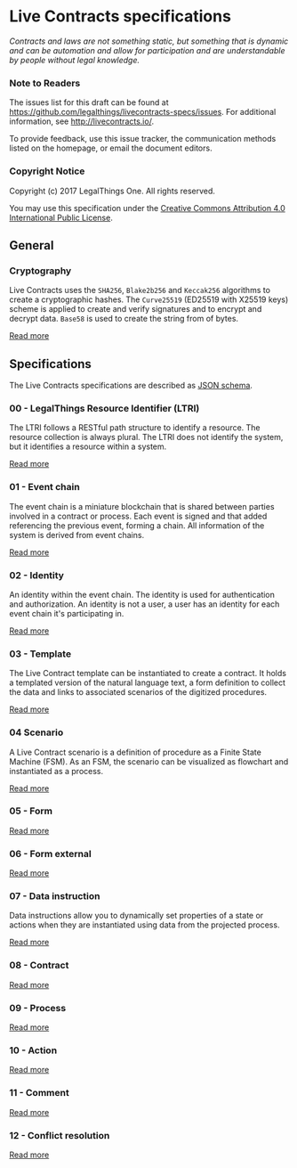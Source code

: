 # Live Contracts specifications

_Contracts and laws are not something static, but something that is dynamic and can be automation and allow for
participation and are understandable by people without legal knowledge._

### Note to Readers

The issues list for this draft can be found at <https://github.com/legalthings/livecontracts-specs/issues>.
For additional information, see <http://livecontracts.io/>.

To provide feedback, use this issue tracker, the communication methods listed on the homepage, or email the document
editors.

### Copyright Notice

Copyright (c) 2017 LegalThings One. All rights reserved.

You may use this specification under the [Creative Commons Attribution 4.0 International Public License](https://raw.githubusercontent.com/legalthings/livecontracts-specifications/master/LICENSE).

## General

### Cryptography

Live Contracts uses the `SHA256`, `Blake2b256` and `Keccak256` algorithms to create a cryptographic hashes. The
`Curve25519` (ED25519 with X25519 keys) scheme is applied to create and verify signatures and to encrypt and decrypt
data. `Base58` is used to create the string from of bytes.

[Read more](http://specs.livecontracts.io/cryptography.html)

## Specifications

The Live Contracts specifications are described as [JSON schema](http://json-schema.org/).

### 00 - LegalThings Resource Identifier (LTRI)

The LTRI follows a RESTful path structure to identify a resource. The resource collection is always plural. The LTRI
does not identify the system, but it identifies a resource within a system.

[Read more](http://specs.livecontracts.io/00-ltri/)

### 01 - Event chain

The event chain is a miniature blockchain that is shared between parties involved in a contract or process. Each event
is signed and that added referencing the previous event, forming a chain. All information of the system is derived from
event chains.

[Read more](http://specs.livecontracts.io/01-event-chain/)

### 02 - Identity

An identity within the event chain. The identity is used for authentication and authorization. An identity is not a
user, a user has an identity for each event chain it's participating in.

[Read more](http://specs.livecontracts.io/02-identity/)

### 03 - Template

The Live Contract template can be instantiated to create a contract. It holds a templated version of the natural
language text, a form definition to collect the data and links to associated scenarios of the digitized procedures.

[Read more](http://specs.livecontracts.io/03-template/)

### 04 Scenario

A Live Contract scenario is a definition of procedure as a Finite State Machine (FSM). As an FSM, the scenario can be
visualized as flowchart and instantiated as a process.

[Read more](http://specs.livecontracts.io/04-scenario/)

### 05 - Form

[Read more](http://specs.livecontracts.io/05-form/)

### 06 - Form external

[Read more](http://specs.livecontracts.io/06-form-external/)

### 07 - Data instruction

Data instructions allow you to dynamically set properties of a state or actions when they are instantiated using
data from the projected process.

[Read more](http://specs.livecontracts.io/07-data-instruction/)

### 08 - Contract

[Read more](http://specs.livecontracts.io/08-contract/)

### 09 - Process

[Read more](http://specs.livecontracts.io/09-process/)

### 10 - Action

[Read more](http://specs.livecontracts.io/10-action/)

### 11 - Comment

[Read more](http://specs.livecontracts.io/11-comment/)

### 12 - Conflict resolution

[Read more](http://specs.livecontracts.io/12-conflict-resolution/)
